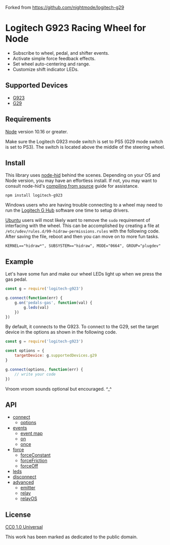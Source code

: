 Forked from https://github.com/nightmode/logitech-g29

# Logitech G923 Racing Wheel for Node
* Subscribe to wheel, pedal, and shifter events.
* Activate simple force feedback effects.
* Set wheel auto-centering and range.
* Customize shift indicator LEDs.

## Supported Devices
* [G923](https://www.logitechg.com/en-us/products/driving/g923-trueforce-sim-racing-wheel.html)
* [G29](https://www.logitechg.com/en-us/products/driving/driving-force-racing-wheel.html)

## Requirements

[Node](https://nodejs.org/en/) version 10.16 or greater.

Make sure the Logitech G923 mode switch is set to PS5 (G29 mode switch is set to PS3). The switch is located above the middle of the steering wheel.

## Install

This library uses [node-hid](https://github.com/node-hid/node-hid) behind the scenes. Depending on your OS and Node version, you may have an effortless install. If not, you may want to consult node-hid's [compiling from source](https://github.com/node-hid/node-hid#compiling-from-source) guide for assistance.

```
npm install logitech-g923
```

Windows users who are having trouble connecting to a wheel may need to run the [Logitech G Hub](https://www.logitechg.com/en-us/innovation/g-hub.html) software one time to setup drivers.

[Ubuntu](http://www.ubuntu.com/desktop) users will most likely want to remove the `sudo` requirement of interfacing with the wheel. This can be accomplished by creating a file at `/etc/udev/rules.d/99-hidraw-permissions.rules` with the following code. After saving the file, reboot and then you can move on to more fun tasks.

```
KERNEL=="hidraw*", SUBSYSTEM=="hidraw", MODE="0664", GROUP="plugdev"
```

## Example

Let's have some fun and make our wheel LEDs light up when we press the gas pedal.

```js
const g = require('logitech-g923')

g.connect(function(err) {
    g.on('pedals-gas', function(val) {
        g.leds(val)
    })
})
```

By default, it connects to the G923. To connect to the G29, set the target device in the options as shown in the following code.

```js
const g = require('logitech-g923')

const options = {
    targetDevice: g.supportedDevices.g29
}

g.connect(options, function(err) {
    // write your code
})
```


Vroom vroom sounds optional but encouraged. ^\_^

## API

* [connect](docs/api.md#connect)
  * [options](docs/api.md#options)
* [events](docs/api.md#events)
  * [event map](docs/api.md#event-map)
  * [on](docs/api.md#on)
  * [once](docs/api.md#once)
* [force](docs/api.md#force)
  * [forceConstant](docs/api.md#forceconstant)
  * [forceFriction](docs/api.md#forcefriction)
  * [forceOff](docs/api.md#forceoff)
* [leds](docs/api.md#leds)
* [disconnect](docs/api.md#disconnect)
* [advanced](docs/api.md#advanced)
  * [emitter](docs/api.md#emitter)
  * [relay](docs/api.md#relay)
  * [relayOS](docs/api.md#relayos)

## License

[CC0 1.0 Universal](https://creativecommons.org/publicdomain/zero/1.0/)

This work has been marked as dedicated to the public domain.
